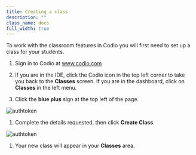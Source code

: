 ```yaml
---
title: Creating a class
description: ""
class_name: docs
full_width: true
---
```


To work with the classroom features in Codio you will first need to set up a class for your students.

1. Sign in to Codio at www.codio.com 

1. If you are in the IDE, click the Codio icon in the top left corner to take you back to the **Classes** screen. If you are in the dashboard, click on **Classes** in the left menu.

1. Click the **blue plus** sign at the top left of the page.
<img alt="authtoken" src="/img/docs/manage_classes/blue_plus.png" class="simple"/>

1. Complete the details requested, then click **Create Class**.
<img alt="authtoken" src="/img/docs/manage_classes/create_class/create_new_class.png" class="simple"/>

1. Your new class will appear in your **Classes** area.
